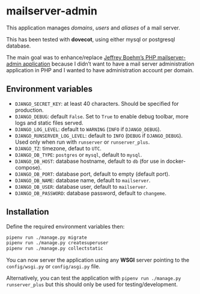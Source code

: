 mailserver-admin
================

This application manages *domains*, *users* and *aliases* of a mail server.

This has been tested with **dovecot**, using either mysql or postgresql database.

The main goal was to enhance/replace [Jeffrey Boehm’s PHP mailserver-admin application](https://github.com/jeboehm/mailserver-admin) because I didn’t want to have a mail server administration application in PHP and I wanted to have administration account per domain.

Environment variables
---------------------

- `DJANGO_SECRET_KEY`: at least 40 characters. Should be specified for production.
- `DJANGO_DEBUG`: default `False`. Set to `True` to enable debug toolbar, more logs and static files served.
- `DJANGO_LOG_LEVEL`: default to `WARNING` (`INFO` if `DJANGO_DEBUG`).
- `DJANGO_RUNSERVER_LOG_LEVEL`: default to `INFO` (`DEBUG` if `DJANGO_DEBUG`). Used only when run with `runserver` or `runserver_plus`.
- `DJANGO_TZ`: timezone, defaut to `UTC`.
- `DJANGO_DB_TYPE`: `postgres` or `mysql`, default to `mysql`.
- `DJANGO_DB_HOST`: database hostname, default to `db` (for use in docker-compose).
- `DJANGO_DB_PORT`: database port, default to empty (default port).
- `DJANGO_DB_NAME`: database name, default to `mailserver`.
- `DJANGO_DB_USER`: database user, default to `mailserver`.
- `DJANGO_DB_PASSWORD`: database password, default to `changeme`.

Installation
------------

Define the required environment variables then:

```sh
pipenv run ./manage.py migrate
pipenv run ./manage.py createsuperuser
pipenv run ./manage.py collectstatic
```

You can now server the application using any **WSGI** server pointing to the `config/wsgi.py` or `config/asgi.py` file.

Alternatively, you can test the application with `pipenv run ./manage.py runserver_plus` but this should only be used for testing/development.
